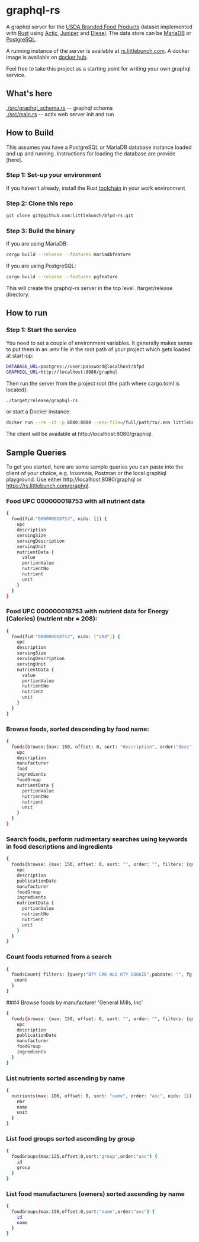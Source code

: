 # graphql-rs
A graphql server for the [USDA Branded Food Products](https://fdc.nal.usda.gov) dataset implemented with [Rust](https://www.rust-lang.org) using [Actix](https://actix.rs), [Juniper](https://docs.rs/juniper) and [Diesel](https://diesel.rs).  The data store can be [MariaDB](https://mariadb.com) or [PostgreSQL](https://www.postgresql.org).

A running instance of the server is available at [rs.littlebunch.com](https://rs.littlebunch.com/).  A docker image is available on [docker hub](https://hub.docker.com/repository/docker/littlebunch/graphql-rs).  

Feel free to take this project as a starting point for writing your own graphql service.

## What's here

[./src/graphql_schema.rs](https://github.com/littlebunch/graphql-rs/blob/master/src/graphql_schema.rs) -- graphql schema  
[./src/main.rs](https://github.com/littlebunch/graphql-rs/blob/master/src/main.rs) -- actix web server init and run  

## How to Build

This assumes you have a PostgreSQL or MariaDB database instance loaded and up and running.  Instructions for loading the database are provide [here].

### Step 1: Set-up your environment

If you haven't already, install the Rust [toolchain](https://www.rust-lang.org/tools/install) in your work environment 

### Step 2: Clone this repo

```bash
git clone git@github.com:littlebunch/bfpd-rs.git
```

### Step 3: Build the binary  

If you are using MariaDB:

```bash
cargo build --release --features mariadbfeature
```

If you are using PostgreSQL:

```bash
cargo build --release --features pgfeature
```

This will create the graphql-rs server in the top level ./target/release directory.

## How to run

### Step 1: Start the service

You need to set a couple of environment variables.  It generally makes sense to put them in an .env file in the root path of your project which gets loaded at start-up:

```bash
DATABASE_URL=postgres://user:password@localhost/bfpd
GRAPHIQL_URL=http://localhost:8080/graphql
```

Then run the server from the project root (the path where cargo.toml is located):

```bash
./target/release/graphql-rs
```

or start a Docker instance:

```bash
docker run --rm -it -p 8080:8080 --env-file=/full/path/to/.env littlebunch/graphql-rs
```

The client will be available at  http://localhost:8080/graphiql.

## Sample Queries

To get you started, here are some sample queries you can paste into the client of your choice, e.g. Insomnia, Postman or the local graphiql playground.  Use either http://localhost:8080/graphql or https://rs.littlebunch.com/graphql.

### Food UPC 000000018753 with all nutrient data

```bash
{
  food(fid:"000000018753", nids: []) {
    upc
    description
    servingSize
    servingDescription
    servingUnit
    nutrientData {
      value
      portionValue
      nutrientNo
      nutrient
      unit
    }
  }
}
```

### Food UPC 000000018753 with nutrient data for Energy (Calories) (nutrient nbr = 208):

```bash
{
  food(fid:"000000018753", nids: ["208"]) {
    upc
    description
    servingSize
    servingDescription
    servingUnit
    nutrientData {
      value
      portionValue
      nutrientNo
      nutrient
      unit
    }
  }
}
```

### Browse foods, sorted descending by food name:

```bash
{
  foods(browse:{max: 150, offset: 0, sort: "description", order:"desc",filters:{query:"",manu:"",fg:"",pubdate:""}}, nids: []) {
    upc
    description
    manufacturer
    food
    ingredients
    foodGroup
    nutrientData {
      portionValue
      nutrientNo
      nutrient
      unit
    }
  }
}
```

### Search foods,  perform rudimentary searches using keywords in food descriptions and ingredients

```bash
{
  foods(browse: {max: 150, offset: 0, sort: "", order: "", filters: {query:"BTY CRK HLO KTY COOKIE",pubdate: "", fg: "", manu: ""}}, nids: ["208"]) {
    upc
    description
    publicationDate
    manufacturer
    foodGroup
    ingredients
    nutrientData {
      portionValue
      nutrientNo
      nutrient
      unit
    }
  }
}
```

### Count foods returned from a search

```bash
{
  foodsCount( filters: {query:"BTY CRK HLO KTY COOKIE",pubdate: "", fg: "", manu: ""}) {
   count
  }
}
```

###4 Browse foods by manufacturer 'General Mills, Inc'

```bash
{
  foods(browse: {max: 150, offset: 0, sort: "", order: "", filters: {query:"",pubdate: "", fg:"", manu: "General Mills, Inc."}}, nids: ["208"]) {
    upc
    description
    publicationDate
    manufacturer
    foodGroup
    ingredients
  }
}
```

### List nutrients sorted ascending by name

```bash
{
  nutrients(max: 100, offset: 0, sort: "name", order: "asc", nids: []) {
    nbr
    name
    unit
  }
}
```

### List food groups sorted ascending by group

```bash
{
  foodGroups(max:125,offset:0,sort:"group",order:"asc") {
    id
    group
  }
}
```

### List food manufacturers (owners) sorted ascending by name

```bash
{
  foodGroups(max:150,offset:0,sort:"name",order:"asc") {
    id
    name
  }
}
```
